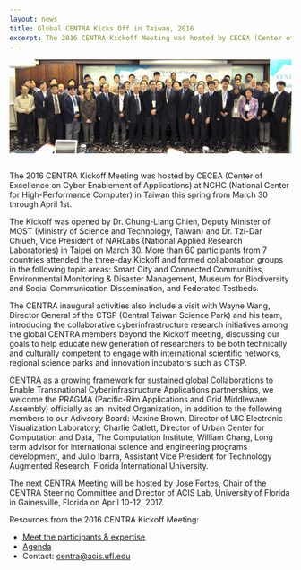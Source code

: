 ```yaml
---
layout: news
title: Global CENTRA Kicks Off in Taiwan, 2016
excerpt: The 2016 CENTRA Kickoff Meeting was hosted by CECEA (Center of Excellence on Cyber Enablement of Applications) at NCHC (National Center for High-Performance Computer) in Taiwan this spring from March 30 through April 1st.
---
```

<img src="/img/Kickoff_Group_Photo.jpg" alt="Centra Group Photo" style="float:center; padding: 0 0 1em 0;" class="img-responsive">

The 2016 CENTRA Kickoff Meeting was hosted by CECEA (Center of Excellence on Cyber Enablement of Applications) at NCHC (National Center for High-Performance Computer) in Taiwan this spring from March 30 through April 1st. 

The Kickoff was opened by Dr. Chung-Liang Chien, Deputy Minister of MOST (Ministry of Science and Technology, Taiwan) and Dr. Tzi-Dar Chiueh, Vice President of NARLabs (National Applied Research Laboratories) in Taipei on March 30. More than 60 participants from 7 countries attended the three-day Kickoff and formed collaboration groups in the following topic areas: Smart City and Connected Communities, Environmental Monitoring & Disaster Management, Museum for Biodiversity and Social Communication Dissemination, and Federated Testbeds. 

The CENTRA inaugural activities also include a visit with Wayne Wang, Director General of the CTSP (Central Taiwan Science Park) and his team, introducing the collaborative cyberinfrastructure research initiatives among the global CENTRA members beyond the Kickoff meeting, discussing our goals to help educate new generation of researchers to be both technically and culturally competent to engage with international scientific networks, regional science parks and innovation incubators such as CTSP.

CENTRA as a growing framework for sustained global Collaborations to Enable Transnational Cyberinfrastructure Applications partnerships, we welcome the PRAGMA (Pacific-Rim Applications and Grid Middleware Assembly) officially as an Invited Organization, in addition to the following members to our Adivsory Board: Maxine Brown, Director of UIC Electronic Visualization Laboratory; Charlie Catlett, Director of Urban Center for Computation and Data, The Computation Institute; William Chang, Long term advisor for international science and engineering programs development, and Julio Ibarra, Assistant Vice President for Technology Augmented Research, Florida International University.

The next CENTRA Meeting will be hosted by Jose Fortes, Chair of the CENTRA Steering Committee and Director of ACIS Lab, University of Florida in Gainesville, Florida on April 10-12, 2017. 

Resources from the 2016 CENTRA Kickoff Meeting:

*  [Meet the participants & expertise](http://www.globalcentra.org/meetings/kickoff2016.html)
*  [Agenda](http://event.nchc.org.tw/2016/CECEA/index.php?CONTENT_ID=22)
*  Contact: centra@acis.ufl.edu
